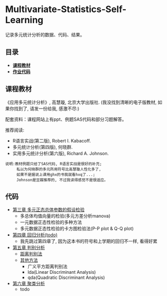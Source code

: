 # Multivariate-Statistics-Self-Learning

记录多元统计分析的数据、代码、结果。

## 目录
* [**课程教材**](#课程教材)
* [**作业代码**](#作业代码)


## 课程教材
《应用多元统计分析》, 高慧璇, 北京大学出版社.
(我没找到清晰的电子版教材, 如果你找到了, 请发一份给我, 感激不尽:)

配套资料：课程网站上有ppt、例题SAS代码和部分习题解答。

推荐阅读:
* R语言实战(第二版), Robert I. Kabacoff.
* 多元统计分析(第四版), 何晓群.
* 实用多元统计分析(第六版), Richard A. Johnson.
~~~
说明:教材例题只给了SAS代码, R语言实战是很好的补充;
     私以为何晓群的多元所用符号比高慧璇人性化多了,
     如果不是据说上课用ghx的书我就看hxq了...;
     Johnson是豆瓣推荐的, 不过我读得感觉不是很适应。
~~~

## 代码
* [第三章 多元正态总体参数的假设检验](/chapter3) 
    * 多总体均值向量的检验(多元方差分析manova)
    * 一元数据正态性检验的多种方法
    * 多元数据正态性检验的卡方图检验法(P-P plot & Q-Q plot)
* [第四章 回归分析(todo)](/)
  * 我先跳过第四章了, 因为这本书的符号和上学期的回归不一样, 看得好累
* [第五章 判别分析](/chapter5)
    * [距离判别法](/chapter5/discriminant%20analysis_dist.R)
    * [其他方法](/chapter5/discriminant%20analysis_bayes_gendist_fisher.R)
      * 广义平方距离判别法
      * lda(Linear Discriminant Analysis)
      * qda(Quadratic Discriminant Analysis)
* [第六章 聚类分析](/chapter6)
  * todo

